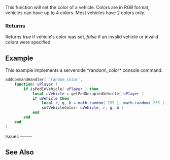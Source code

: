 This function will set the color of a vehicle. Colors are in RGB format, vehicles can have up to 4 colors. Most vehicles have 2 colors only.

### Returns

Returns *true* if vehicle's color was set, *false* if an invalid vehicle or invalid colors were specified.

Example
-------

<section name="Example 1" class="server" show="true">
This example implements a serverside *random\_color* console command.

``` lua
addCommandHandler( 'random_color',
    function( uPlayer )
        if isPedInVehicle( uPlayer ) then
            local uVehicle = getPedOccupiedVehicle( uPlayer )
            if uVehicle then
                local r, g, b = math.random( 255 ), math.random( 255 ), math.random( 255 )
                setVehicleColor( uVehicle, r, g, b )
            end
        end
    end
)
```

</section>
Issues
------

See Also
--------

